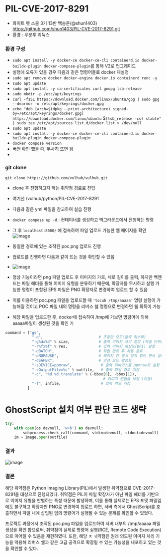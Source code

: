 # PIL-CVE-2017-8291

+ 화이트 햇 스쿨 3기 13반 백승훈(@shun1403) https://github.com/shun1403/PIL-CVE-2017-8291.git
+ 환경 : 우분투 리눅스

### 환경 구성
+ ```sudo apt install -y docker-ce docker-ce-cli containerd.io docker-buildx-plugin docker-compose-plugin```를 통해 V2로 업그레이드
+ 실행에 오류가 있을 경우 다음과 같은 명령어들로 docker 재설정
+ ```sudo apt remove docker docker-engine docker.io containerd runc -y```
+ ```sudo apt update```
+ ```sudo apt install -y ca-certificates curl gnupg lsb-release```
+ ```sudo mkdir -p /etc/apt/keyrings```
+ ```curl -fsSL https://download.docker.com/linux/ubuntu/gpg | sudo gpg --dearmor -o /etc/apt/keyrings/docker.gpg```
+ ```echo "deb [arch=$(dpkg --print-architecture) signed-by=/etc/apt/keyrings/docker.gpg] https://download.docker.com/linux/ubuntu```
$```(lsb_release -cs) stable" | sudo tee /etc/apt/sources.list.d/docker.list > /dev/null```
+ ```sudo apt update```
+ ```sudo apt install -y docker-ce docker-ce-cli containerd.io docker-buildx-plugin docker-compose-plugin```
+ ```docker compose version```
+ 버전 확인 했을 때, 무사히 뜨면 됨
+ 
### git clone
```git clone https://github.com/vulhub/vulhub.git```
+ clone 후 진행하고자 하는 취약점 경로로 진입
+ 여기선 /vulhub/python/PIL-CVE-2017-8291

+ 다음과 같은 yml 파일을 참고하여 실습 진행
+ ```docker compose up -d``` : 컨테이너를 생성하고 백그라운드에서 진행하는 명령
+ 그 후 ```localhost:8000/``` 에 접속하여 파일 업로드 가능한 웹 페이지를 확인
![image](https://github.com/user-attachments/assets/337fa9e5-0a13-438a-b7bb-b9fd40581903)
+ 동일한 경로에 있는 조작된 poc.png 업로드 진행
+ 업로드를 진행하면 다음과 같이 뜨는 것을 확인할 수 있음
+ ![image](https://github.com/user-attachments/assets/4553d7c2-e9d6-4fe0-8758-b2c6c431a170)
+ 정상 기능이라면 png 파일 업로드 후 이미지의 가로, 세로 길이를 출력, 하지만 백엔드는 파일 헤더를 통해 이미지 유형을 분류하기 때문에, 확장자를 무시하고 실행 가능한 명령이 포함된 EPS 파일은 PNG 확장자로 변경하여 업로드 할 수 있음

+ 이를 이용하면 poc.png 파일을 업로드할 때 ```'tocuh /tmp/aaaaa'``` 명령 실행이 가능해질 것이고 POC 파일 내의 명령을 리버스 쉘 명령으로 변경하면 쉘 획득이 가능
+ 해당 파일을 업로드한 후, docker에 접속하여 /tmp에 가보면 명령어에 의해 aaaaa파일이 생성된 것을 확인 가

```python
command = ["gs",
            "-q",                         # 조용한 모드(출력 최소화)
            "-g%dx%d" % size,             # 출력 이미지 크기 설정 (픽셀 단위)
            "-r%fx%f" % res,              # 입력 이미지 해상도(DPI) 설정
            "-dBATCH",                    # 작업 완료 후 자동 종료
            "-dNOPAUSE",                  # 페이지 간 일시 정지 없이 연속 실행
            "-dSAFER",                    # 안전 모드 활성화
            "-sDEVICE=ppmraw",             # 출력 디바이스를 ppmraw로 설정
            "-sOutputFile=%s" % outfile,   # 출력 파일 경로 지정
            "-c", "%d %d translate" % (-bbox[0], -bbox[1]), 
                                            # 이미지 원점을 보정 (이동)
            "-f", infile,                  # 입력 파일 지정
          ]
```

# GhostScript 설치 여부 판단 코드 생략
``` python
try:
    with open(os.devnull, 'w+b') as devnull:
        subprocess.check_call(command, stdin=devnull, stdout=devnull)
    im = Image.open(outfile)
```

### 결과
![image](https://github.com/user-attachments/assets/997deab7-b572-4aa9-b85e-7712fcb839b7)


### 결론
해당 취약점은 Python Imaging Library(PIL)에서 발생한 취약점으로 CVE-2017-8291을 대상으로 진행되었다.
취약점은 PIL이 파일 확장자가 아닌 파일 헤더를 기반으로 이미지 유형을 판별하는 특성 때문에 발생하며, 이를 통해 실제로는 EPS 포맷 파일임에도 불구하고 확장자만 PNG로 변경하여 업로드 하면, 서버 측에서 GhostScript를 호출하면서 파일 내에 삽입된 임의 명령어가 실행될 수 있는 문제를 확인할 수 있었다.

프로젝트 과정에서 조작된 poc.png 파일을 업로드하여 서버 내부의 /tmp/aaaaa 파일 생성을 확인 함으로써, 취약점이 실제로 명령어 실행(RCE, Remote Code Execution)으로 이어질 수 있음을 재현하였다. 또한, 해당 ㅊ ㅟ약점은 원래 의도된 이미지 처리 기능을 악용해 리버스 쉘과 같은 고급 공격으로 확장될 수 있는 가능성을 내포하고 있는 것을 확인할 수 있다.
